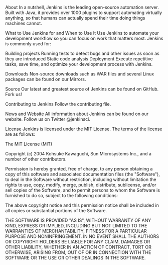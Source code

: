 
About
In a nutshell, Jenkins is the leading open-source automation server. Built with Java, it provides over 1000 plugins to support automating virtually anything, so that humans can actually spend their time doing things machines cannot.

What to Use Jenkins for and When to Use It
Use Jenkins to automate your development workflow so you can focus on work that matters most. Jenkins is commonly used for:

Building projects
Running tests to detect bugs and other issues as soon as they are introduced
Static code analysis
Deployment
Execute repetitive tasks, save time, and optimize your development process with Jenkins.

Downloads
Non-source downloads such as WAR files and several Linux packages can be found on our Mirrors.

Source
Our latest and greatest source of Jenkins can be found on GitHub. Fork us!

Contributing to Jenkins
Follow the contributing file.

News and Website
All information about Jenkins can be found on our website. Follow us on Twitter @jenkinsci.

License
Jenkins is licensed under the MIT License. The terms of the license are as follows:

The MIT License (MIT)

Copyright (c) 2004 Kohsuke Kawaguchi, Sun Microsystems Inc., and a number of other contributors. 

Permission is hereby granted, free of charge, to any person obtaining a copy
of this software and associated documentation files (the "Software"), to deal
in the Software without restriction, including without limitation the rights
to use, copy, modify, merge, publish, distribute, sublicense, and/or sell
copies of the Software, and to permit persons to whom the Software is
furnished to do so, subject to the following conditions:

The above copyright notice and this permission notice shall be included in
all copies or substantial portions of the Software.

THE SOFTWARE IS PROVIDED "AS IS", WITHOUT WARRANTY OF ANY KIND, EXPRESS OR
IMPLIED, INCLUDING BUT NOT LIMITED TO THE WARRANTIES OF MERCHANTABILITY,
FITNESS FOR A PARTICULAR PURPOSE AND NONINFRINGEMENT. IN NO EVENT SHALL THE
AUTHORS OR COPYRIGHT HOLDERS BE LIABLE FOR ANY CLAIM, DAMAGES OR OTHER
LIABILITY, WHETHER IN AN ACTION OF CONTRACT, TORT OR OTHERWISE, ARISING FROM,
OUT OF OR IN CONNECTION WITH THE SOFTWARE OR THE USE OR OTHER DEALINGS IN
THE SOFTWARE.
